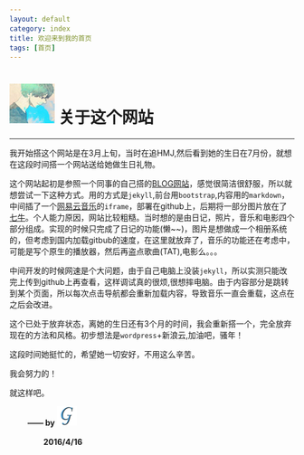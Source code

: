 ```yaml
---
layout: default
category: index
title: 欢迎来到我的首页
tags: [首页]
---
```


# <img src="../../img/iconimg/maybe.jpg" width="80" height="70"/> 关于这个网站
***

我开始搭这个网站是在3月上旬，当时在追HMJ,然后看到她的生日在7月份，就想在这段时间搭一个网站送给她做生日礼物。

这个网站起初是参照一个同事的自己搭的[BLOG网站](http://macdfree.github.io/)，感觉很简洁很舒服，所以就想尝试一下这种方式。用的方式是`jekyll`,前台用`bootstrap`,内容用的`markdown`，中间插了一个[网易云音乐](http://music.163.com/)的`iframe`，部署在github上，后期将一部分图片放在了[七牛](http://www.qiniu.com/)。个人能力原因，网站比较粗糙。当时想的是由日记，照片，音乐和电影四个部分组成。实现的时候只完成了日记的功能(懒~~)，图片是想做成一个相册系统的，但考虑到国内加载gitbub的速度，在这里就放弃了，音乐的功能还在考虑中，可能是写个原生的播放器，然后再盗点歌曲(TAT),电影么。。。

中间开发的时候网速是个大问题，由于自己电脑上没装`jekyll`，所以实测只能改完上传到github上再查看，这样调试真的很烦,很想摔电脑。由于内容部分是跳转到某个页面，所以每次点击导航都会重新加载内容，导致音乐一直会重载，这点在之后会改进。

这个已处于放弃状态，离她的生日还有3个月的时间，我会重新搭一个，完全放弃现在的方法和风格。初步想法是`wordpress`+新浪云,加油吧，骚年！

这段时间她挺忙的，希望她一切安好，不用这么辛苦。

我会努力的！

就这样吧。

　　    **—— by** <a href="http://weibo.com/5361280715/profile?rightmod=1&wvr=6&mod=personinfo" color="white" title="我的微博">
                                <img src="../../img/iconimg/logo.png" width="35" height="35"/>
                                </a>

　　　　 **2016/4/16**

